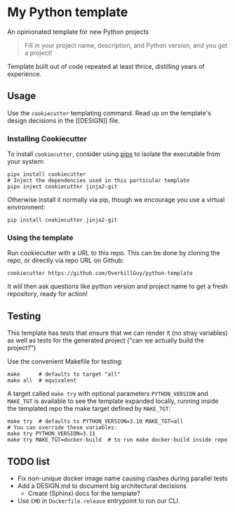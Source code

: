 # My Python template

An opinionated template for new Python projects

> Fill in your project name, description, and Python version, and you get a project!

Template built out of code repeated at least thrice, distilling years of
experience.

## Usage

Use the `cookiecutter` templating command.
Read up on the template's design decisions in the [[DESIGN]] file.

### Installing Cookiecutter

To install `cookiecutter`, consider using [pipx](https://pypa.github.io/pipx/)
to isolate the executable from your system:

	pipx install cookiecutter
	# Inject the dependencies used in this particular template
	pipx inject cookiecutter jinja2-git

Otherwise install it normally via pip, though we encourage you use a virtual
environment:

	pip install cookiecutter jinja2-git

### Using the template

Run cookiecutter with a URL to this repo. This can be done by cloning the repo,
or directly via repo URL on Github:

	cookiecutter https://github.com/OverkillGuy/python-template

It will then ask questions like python version and project name to get a fresh
repository, ready for action!

## Testing

This template has tests that ensure that we can render it (no stray
variables) as well as tests for the generated project ("can we
actually build the project?")

Use the convenient Makefile for testing:

	make      # defaults to target "all"
	make all  # equivalent

A target called `make try` with optional parameters `PYTHON_VERSION` and
`MAKE_TGT` is available to see the template expanded locally, running inside the
templated repo the make target defined by `MAKE_TGT`:

	make try  # defaults to PYTHON_VERSION=3.10 MAKE_TGT=all
	# You can override these variables:
	make try PYTHON_VERSION=3.11
	make try MAKE_TGT=docker-build  # to run make docker-build inside repo

## TODO list

- Fix non-unique docker image name causing clashes during parallel tests
- Add a DESIGN.md to document big architectural decisions
  - Create (Sphinx) docs for the template?
- Use `CMD` in `Dockerfile.release` entrypoint to run our CLI.
